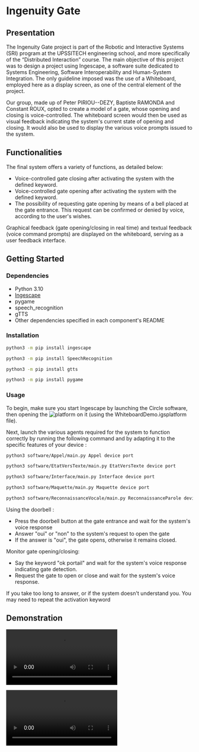 # Ingenuity Gate
## Presentation

The Ingenuity Gate project is part of the Robotic and Interactive Systems (SRI) program at the UPSSITECH engineering school, and more specifically of the “Distributed Interaction” course. The main objective of this project was to design a project using Ingescape, a software suite dedicated to Systems Engineering, Software Interoperability and Human-System Integration. The only guideline imposed was the use of a Whiteboard, employed here as a display screen, as one of the central element of the project.

Our group, made up of Peter PIRIOU--DEZY, Baptiste RAMONDA and Constant ROUX, opted to create a model of a gate, whose opening and closing is voice-controlled. The whiteboard screen would then be used as visual feedback indicating the system's current state of opening and closing. It would also be used to display the various voice prompts issued to the system.

## Functionalities

The final system offers a variety of functions, as detailed below:

- Voice-controlled gate closing after activating the system with the defined keyword.
- Voice-controlled gate opening after activating the system with the defined keyword.
- The possibility of requesting gate opening by means of a bell placed at the gate entrance. This request can be confirmed or denied by voice, according to the user's wishes.

Graphical feedback (gate opening/closing in real time) and textual feedback (voice command prompts) are displayed on the whiteboard, serving as a user feedback interface.

## Getting Started

### Dependencies
- Python 3.10
- [Ingescape](https://ingescape.com/fr/circle/)
- pygame
- speech_recognition
- gTTS
- Other dependencies specified in each component's README

### Installation

```bash
python3 -m pip install ingescape
```
```bash
python3 -m pip install SpeechRecognition
```
```bash
python3 -m pip install gtts
```
```bash
python3 -m pip install pygame
```

### Usage

To begin, make sure you start Ingescape by launching the Circle software, then opening the ![platform](software/whiteboard) on it (using the WhiteboardDemo.igsplatform file).

Next, launch the various agents required for the system to function correctly by running the following command and by adapting it to the specific features of your device : 

```bash
python3 software/Appel/main.py Appel device port
```
```bash
python3 software/EtatVersTexte/main.py EtatVersTexte device port
```
```bash
python3 software/Interface/main.py Interface device port
```
```bash
python3 software/Maquette/main.py Maquette device port
```

```bash
python3 software/ReconnaissanceVocale/main.py ReconnaissanceParole device port
```

Using the doorbell :

- Press the doorbell button at the gate entrance and wait for the system's voice response
- Answer "oui" or "non" to the system's request to open the gate
- If the answer is "oui", the gate opens, otherwise it remains closed.

Monitor gate opening/closing:

- Say the keyword "ok portail" and wait for the system's voice response indicating gate detection.
- Request the gate to open or close and wait for the system's voice response.

If you take too long to answer, or if the system doesn't understand you. You may need to repeat the activation keyword

## Demonstration
![Opening/Closing demo](demo/OuvertureFermeture.mp4)

![Gatebell demo](demo/AppelEntrant.mp4)
